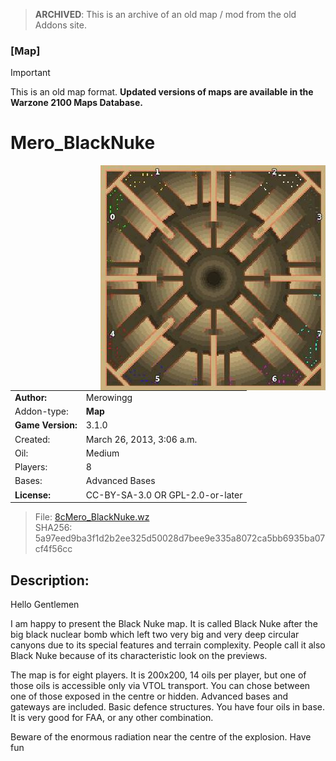 > **ARCHIVED**: This is an archive of an old map / mod from the old Addons site.

### [Map]

> [!IMPORTANT]
> This is an old map format. **Updated versions of maps are available in the Warzone 2100 Maps Database.**

# Mero_BlackNuke

<img src="./preview.jpg" align="right" />

| | |
| - | - |
| __Author:__ | Merowingg |
| Addon-type: | __Map__ |
| __Game Version:__ | 3.1.0 |
| Created: | March 26, 2013, 3:06 a.m. |
| Oil: | Medium |
| Players: | 8 |
| Bases: | Advanced Bases |
| __License:__ | CC-BY-SA-3.0 OR GPL-2.0-or-later |

> File: [8cMero_BlackNuke.wz](https://github.com/Warzone2100/old-addons-site/raw/main/assets/51/8cMero_BlackNuke.wz)  
> SHA256: 5a97eed9ba3f1d2b2ee325d50028d7bee9e335a8072ca5bb6935ba07cf4f56cc

## Description:

Hello Gentlemen  

I am happy to present the Black Nuke map. It is called Black Nuke after the big black nuclear bomb which left two very big and very deep circular canyons due to its special features and terrain complexity. People call it also Black Nuke because of its characteristic look on the previews.

The map is for eight players. It is 200x200, 14 oils per player, but one of those oils is accessible only via VTOL transport. You can chose between one of those exposed in the centre or hidden. Advanced bases and gateways are included. Basic defence structures. You have four oils in base. It is very good for FAA, or any other combination.

Beware of the enormous radiation near the centre of the explosion. Have fun  



